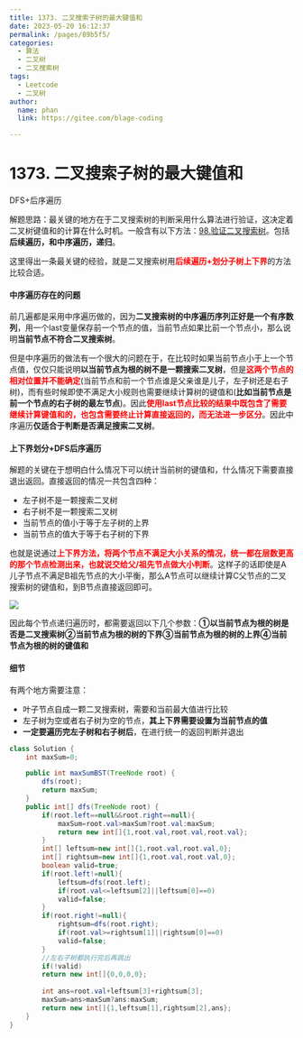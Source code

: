 ```yaml
---
title: 1373. 二叉搜索子树的最大键值和
date: 2023-05-20 16:12:37
permalink: /pages/89b5f5/
categories: 
  - 算法
  - 二叉树
  - 二叉搜索树
tags: 
  - Leetcode
  - 二叉树
author: 
  name: phan
  link: https://gitee.com/blage-coding

---
```

# 1373. 二叉搜索子树的最大键值和

DFS+后序遍历

解题思路：最关键的地方在于二叉搜索树的判断采用什么算法进行验证，这决定着二叉树键值和的计算在什么时机。一般含有以下方法：[98.验证二叉搜索树]([98.验证二叉搜索树](https://www.blagecode.cn/pages/7c1a75/))。包括**后续遍历，和中序遍历，递归**。

这里得出一条最关键的经验，就是二叉搜索树用<font color="red">**后续遍历+划分子树上下界**</font>的方法比较合适。

#### 中序遍历存在的问题

前几遍都是采用中序遍历做的，因为**二叉搜索树的中序遍历序列正好是一个有序数列**，用一个last变量保存前一个节点的值，当前节点如果比前一个节点小，那么说明**当前节点不符合二叉搜索树**。

但是中序遍历的做法有一个很大的问题在于，在比较时如果当前节点小于上一个节点值，仅仅只能说明**以当前节点为根的树不是一颗搜索二叉树**，但是<font color="red">**这两个节点的相对位置并不能确定**</font>(当前节点和前一个节点谁是父亲谁是儿子，左子树还是右子树)，而有些时候即使不满足大小规则也需要继续计算树的键值和(**比如当前节点是前一个节点的右子树的最左节点**)。因此<font color="red">**使用last节点比较的结果中既包含了需要继续计算键值和的，也包含需要终止计算直接返回的，而无法进一步区分**</font>。因此中序遍历**仅适合于判断是否满足搜索二叉树**。

#### 上下界划分+DFS后序遍历

解题的关键在于想明白什么情况下可以统计当前树的键值和，什么情况下需要直接退出返回。直接返回的情况一共包含四种：

- 左子树不是一颗搜索二叉树
- 右子树不是一颗搜索二叉树
- 当前节点的值小于等于左子树的上界
- 当前节点的值大于等于右子树的下界

也就是说通过<font color="red">**上下界方法，将两个节点不满足大小关系的情况，统一都在层数更高的那个节点检测出来，也就说交给父/祖先节点做大小判断**</font>。这样子的话即使是A儿子节点不满足B祖先节点的大小平衡，那么A节点可以继续计算C父节点的二叉搜索树的键值和，到B节点直接返回即可。

![](https://jsd.cdn.zzko.cn/gh/blage-coding/picx-images-hosting@master/20230521/image.xwh7dtesoc0.webp)

因此每个节点递归遍历时，都需要返回以下几个参数：**①以当前节点为根的树是否是二叉搜索树②当前节点为根的树的下界③当前节点为根的树的上界④当前节点为根的树的键值和**

#### 细节

有两个地方需要注意：

- 叶子节点自成一颗二叉搜索树，需要和当前最大值进行比较
- 左子树为空或者右子树为空的节点，**其上下界需要设置为当前节点的值**
- **一定要遍历完左子树和右子树后**，在进行统一的返回判断并退出

```java
class Solution {
    int maxSum=0;

    public int maxSumBST(TreeNode root) {
        dfs(root);
        return maxSum;
    }
    public int[] dfs(TreeNode root) {
        if(root.left==null&&root.right==null){
            maxSum=root.val>maxSum?root.val:maxSum;
            return new int[]{1,root.val,root.val,root.val};
        }
        int[] leftsum=new int[]{1,root.val,root.val,0};
        int[] rightsum=new int[]{1,root.val,root.val,0};
        boolean valid=true;
        if(root.left!=null){
            leftsum=dfs(root.left);
            if(root.val<=leftsum[2]||leftsum[0]==0)
            valid=false;
        }
        if(root.right!=null){
            rightsum=dfs(root.right);
            if(root.val>=rightsum[1]||rightsum[0]==0)
            valid=false;
        }
        //左右子树都执行完后再跳出
        if(!valid)
        return new int[]{0,0,0,0};
        
        int ans=root.val+leftsum[3]+rightsum[3];
        maxSum=ans>maxSum?ans:maxSum;
        return new int[]{1,leftsum[1],rightsum[2],ans};
    }
}
```

